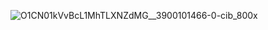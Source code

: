 ![O1CN01kVvBcL1MhTLXNZdMG__3900101466-0-cib_800x](https://github.com/user-attachments/assets/0c6932ff-8b36-45ab-b323-da8ca2fa7803)
